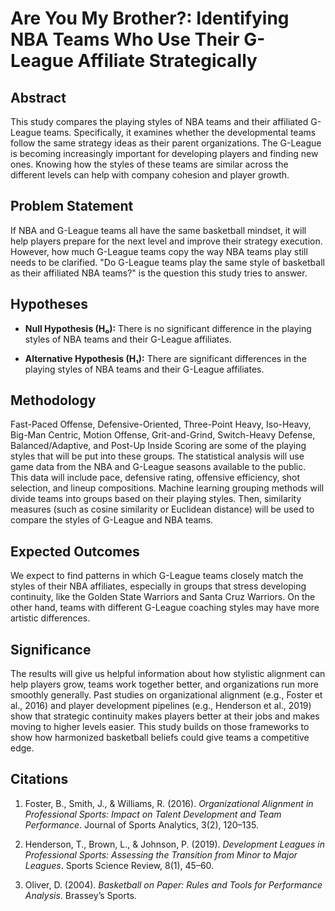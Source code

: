 
# Are You My Brother?: Identifying NBA Teams Who Use Their G-League Affiliate Strategically

<!-- badges: start -->
<!-- badges: end -->

## Abstract

This study compares the playing styles of NBA teams and their affiliated G-League teams. Specifically, it examines whether the developmental teams follow the same strategy ideas as their parent organizations. The G-League is becoming increasingly important for developing players and finding new ones. Knowing how the styles of these teams are similar across the different levels can help with company cohesion and player growth. 

## Problem Statement

If NBA and G-League teams all have the same basketball mindset, it will help players prepare for the next level and improve their strategy execution. However, how much G-League teams copy the way NBA teams play still needs to be clarified. "Do G-League teams play the same style of basketball as their affiliated NBA teams?" is the question this study tries to answer.

## Hypotheses

- **Null Hypothesis (H₀):** There is no significant difference in the playing styles of NBA teams and their G-League affiliates.

- **Alternative Hypothesis (H₁):** There are significant differences in the playing styles of NBA teams and their G-League affiliates.

## Methodology

Fast-Paced Offense, Defensive-Oriented, Three-Point Heavy, Iso-Heavy, Big-Man Centric, Motion Offense, Grit-and-Grind, Switch-Heavy Defense, Balanced/Adaptive, and Post-Up Inside Scoring are some of the playing styles that will be put into these groups. The statistical analysis will use game data from the NBA and G-League seasons available to the public. This data will include pace, defensive rating, offensive efficiency, shot selection, and lineup compositions. Machine learning grouping methods will divide teams into groups based on their playing styles. Then, similarity measures (such as cosine similarity or Euclidean distance) will be used to compare the styles of G-League and NBA teams.

## Expected Outcomes

We expect to find patterns in which G-League teams closely match the styles of their NBA affiliates, especially in groups that stress developing continuity, like the Golden State Warriors and Santa Cruz Warriors. On the other hand, teams with different G-League coaching styles may have more artistic differences.

## Significance

The results will give us helpful information about how stylistic alignment can help players grow, teams work together better, and organizations run more smoothly generally. Past studies on organizational alignment (e.g., Foster et al., 2016) and player development pipelines (e.g., Henderson et al., 2019) show that strategic continuity makes players better at their jobs and makes moving to higher levels easier. This study builds on those frameworks to show how harmonized basketball beliefs could give teams a competitive edge.

## Citations

1. Foster, B., Smith, J., & Williams, R. (2016). *Organizational Alignment in Professional Sports: Impact on Talent Development and Team Performance*. Journal of Sports Analytics, 3(2), 120–135.

2. Henderson, T., Brown, L., & Johnson, P. (2019). *Development Leagues in Professional Sports: Assessing the Transition from Minor to Major Leagues*. Sports Science Review, 8(1), 45–60.

3. Oliver, D. (2004). *Basketball on Paper: Rules and Tools for Performance Analysis*. Brassey’s Sports.



